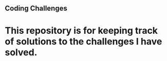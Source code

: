 ## Coding Challenges

# This repository is for keeping track of solutions to the challenges I have solved. 